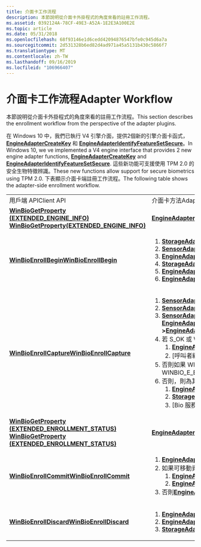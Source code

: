 ```yaml
---
title: 介面卡工作流程
description: 本節說明從介面卡外掛程式的角度來看的註冊工作流程。
ms.assetid: 0392124A-78CF-49E3-A52A-1E2E3A100E2E
ms.topic: article
ms.date: 05/31/2018
ms.openlocfilehash: 68f93146e1d6cedd42094876547bfe0c945d6a7a
ms.sourcegitcommit: 2d531328b6ed82d4ad971a45a5131b430c5866f7
ms.translationtype: MT
ms.contentlocale: zh-TW
ms.lasthandoff: 09/16/2019
ms.locfileid: "106966407"
---
```

# <a name="adapter-workflow"></a><span data-ttu-id="60c1c-103">介面卡工作流程</span><span class="sxs-lookup"><span data-stu-id="60c1c-103">Adapter Workflow</span></span>

<span data-ttu-id="60c1c-104">本節說明從介面卡外掛程式的角度來看的註冊工作流程。</span><span class="sxs-lookup"><span data-stu-id="60c1c-104">This section describes the enrollment workflow from the perspective of the adapter plugins.</span></span>

<span data-ttu-id="60c1c-105">在 Windows 10 中，我們已執行 V4 引擎介面，提供2個新的引擎介面卡函式， [**EngineAdapterCreateKey**](/windows/desktop/api/Winbio_adapter/nc-winbio_adapter-pibio_engine_create_key_fn) 和 [**EngineAdapterIdentifyFeatureSetSecure**](/windows/desktop/api/Winbio_adapter/nc-winbio_adapter-pibio_engine_identify_feature_set_secure_fn)。</span><span class="sxs-lookup"><span data-stu-id="60c1c-105">In Windows 10, we ve implemented a V4 engine interface that provides 2 new engine adapter functions, [**EngineAdapterCreateKey**](/windows/desktop/api/Winbio_adapter/nc-winbio_adapter-pibio_engine_create_key_fn) and [**EngineAdapterIdentifyFeatureSetSecure**](/windows/desktop/api/Winbio_adapter/nc-winbio_adapter-pibio_engine_identify_feature_set_secure_fn).</span></span> <span data-ttu-id="60c1c-106">這些新功能可支援使用 TPM 2.0 的安全生物特徵辨識。</span><span class="sxs-lookup"><span data-stu-id="60c1c-106">These new functions allow support for secure biometrics using TPM 2.0.</span></span> <span data-ttu-id="60c1c-107">下表顯示介面卡端註冊工作流程。</span><span class="sxs-lookup"><span data-stu-id="60c1c-107">The following table shows the adapter-side enrollment workflow.</span></span>



<table>
<colgroup>
<col style="width: 50%" />
<col style="width: 50%" />
</colgroup>
<tbody>
<tr class="odd">
<td><span data-ttu-id="60c1c-108">用戶端 API</span><span class="sxs-lookup"><span data-stu-id="60c1c-108">Client API</span></span></td>
<td><span data-ttu-id="60c1c-109">介面卡方法</span><span class="sxs-lookup"><span data-stu-id="60c1c-109">Adapter Methods</span></span></td>
</tr>
<tr class="even">
<td><span data-ttu-id="60c1c-110"><a href="/windows/desktop/api/Winbio/nf-winbio-winbiogetproperty"><strong>WinBioGetProperty (EXTENDED_ENGINE_INFO) </strong></a></span><span class="sxs-lookup"><span data-stu-id="60c1c-110"><a href="/windows/desktop/api/Winbio/nf-winbio-winbiogetproperty"><strong>WinBioGetProperty(EXTENDED_ENGINE_INFO)</strong></a></span></span></td>
<td><span data-ttu-id="60c1c-111"><a href="/windows/desktop/api/Winbio_adapter/nc-winbio_adapter-pibio_engine_query_extended_info_fn"><strong>EngineAdapterQueryExtendedInfo</strong></a></span><span class="sxs-lookup"><span data-stu-id="60c1c-111"><a href="/windows/desktop/api/Winbio_adapter/nc-winbio_adapter-pibio_engine_query_extended_info_fn"><strong>EngineAdapterQueryExtendedInfo</strong></a></span></span></td>
</tr>
<tr class="odd">
<td><span data-ttu-id="60c1c-112"><a href="/windows/desktop/api/Winbio/nf-winbio-winbioenrollbegin"><strong>WinBioEnrollBegin</strong></a></span><span class="sxs-lookup"><span data-stu-id="60c1c-112"><a href="/windows/desktop/api/Winbio/nf-winbio-winbioenrollbegin"><strong>WinBioEnrollBegin</strong></a></span></span></td>
<td><ol>
<li><span data-ttu-id="60c1c-113"><a href="/windows/desktop/api/Winbio_adapter/nc-winbio_adapter-pibio_storage_query_by_subject_fn"><strong>StorageAdapterQueryBySubject</strong></a></span><span class="sxs-lookup"><span data-stu-id="60c1c-113"><a href="/windows/desktop/api/Winbio_adapter/nc-winbio_adapter-pibio_storage_query_by_subject_fn"><strong>StorageAdapterQueryBySubject</strong></a></span></span></li>
<li><span data-ttu-id="60c1c-114"><a href="/windows/desktop/api/Winbio_adapter/nc-winbio_adapter-pibio_sensor_clear_context_fn"><strong>SensorAdapterClearCoNtext</strong></a></span><span class="sxs-lookup"><span data-stu-id="60c1c-114"><a href="/windows/desktop/api/Winbio_adapter/nc-winbio_adapter-pibio_sensor_clear_context_fn"><strong>SensorAdapterClearContext</strong></a></span></span></li>
<li><span data-ttu-id="60c1c-115"><a href="/windows/desktop/api/Winbio_adapter/nc-winbio_adapter-pibio_engine_clear_context_fn"><strong>EngineAdapterClearCoNtext</strong></a></span><span class="sxs-lookup"><span data-stu-id="60c1c-115"><a href="/windows/desktop/api/Winbio_adapter/nc-winbio_adapter-pibio_engine_clear_context_fn"><strong>EngineAdapterClearContext</strong></a></span></span></li>
<li><span data-ttu-id="60c1c-116"><a href="/windows/desktop/api/Winbio_adapter/nc-winbio_adapter-pibio_storage_clear_context_fn"><strong>StorageAdapterClearCoNtext</strong></a></span><span class="sxs-lookup"><span data-stu-id="60c1c-116"><a href="/windows/desktop/api/Winbio_adapter/nc-winbio_adapter-pibio_storage_clear_context_fn"><strong>StorageAdapterClearContext</strong></a></span></span></li>
<li><span data-ttu-id="60c1c-117"><a href="/windows/desktop/api/Winbio_adapter/nc-winbio_adapter-pibio_engine_create_enrollment_fn"><strong>EngineAdapterCreateEnrollment</strong></a></span><span class="sxs-lookup"><span data-stu-id="60c1c-117"><a href="/windows/desktop/api/Winbio_adapter/nc-winbio_adapter-pibio_engine_create_enrollment_fn"><strong>EngineAdapterCreateEnrollment</strong></a></span></span></li>
<li><span data-ttu-id="60c1c-118"><a href="/windows/desktop/api/Winbio_adapter/nc-winbio_adapter-pibio_engine_set_enrollment_parameters_fn"><strong>EngineAdapterSetEnrollmentParameters</strong></a></span><span class="sxs-lookup"><span data-stu-id="60c1c-118"><a href="/windows/desktop/api/Winbio_adapter/nc-winbio_adapter-pibio_engine_set_enrollment_parameters_fn"><strong>EngineAdapterSetEnrollmentParameters</strong></a></span></span></li>
</ol></td>
</tr>
<tr class="even">
<td><span data-ttu-id="60c1c-119"><a href="/windows/desktop/api/Winbio/nf-winbio-winbioenrollcapture"><strong>WinBioEnrollCapture</strong></a></span><span class="sxs-lookup"><span data-stu-id="60c1c-119"><a href="/windows/desktop/api/Winbio/nf-winbio-winbioenrollcapture"><strong>WinBioEnrollCapture</strong></a></span></span></td>
<td><ol>
<li><span data-ttu-id="60c1c-120"><a href="/windows/desktop/api/Winbio_adapter/nc-winbio_adapter-pibio_sensor_start_capture_fn"><strong>SensorAdapterStartCapture</strong></a></span><span class="sxs-lookup"><span data-stu-id="60c1c-120"><a href="/windows/desktop/api/Winbio_adapter/nc-winbio_adapter-pibio_sensor_start_capture_fn"><strong>SensorAdapterStartCapture</strong></a></span></span></li>
<li><span data-ttu-id="60c1c-121"><a href="/windows/desktop/api/Winbio_adapter/nc-winbio_adapter-pibio_sensor_finish_capture_fn"><strong>SensorAdapterFinishCapture</strong></a></span><span class="sxs-lookup"><span data-stu-id="60c1c-121"><a href="/windows/desktop/api/Winbio_adapter/nc-winbio_adapter-pibio_sensor_finish_capture_fn"><strong>SensorAdapterFinishCapture</strong></a></span></span></li>
<li><span data-ttu-id="60c1c-122"><a href="/windows/desktop/api/Winbio_adapter/nc-winbio_adapter-pibio_sensor_push_data_to_engine_fn"><strong>SensorAdapterPushDataToEngine</strong></a><strong>[-></strong> <a href="/windows/desktop/api/Winbio_adapter/nc-winbio_adapter-pibio_engine_accept_sample_data_fn"><strong>EngineAdapterAcceptSampleData</strong></a>]</span><span class="sxs-lookup"><span data-stu-id="60c1c-122"><a href="/windows/desktop/api/Winbio_adapter/nc-winbio_adapter-pibio_sensor_push_data_to_engine_fn"><strong>SensorAdapterPushDataToEngine</strong></a><strong>[-></strong><a href="/windows/desktop/api/Winbio_adapter/nc-winbio_adapter-pibio_engine_accept_sample_data_fn"><strong>EngineAdapterAcceptSampleData</strong></a>]</span></span></li>
<li><span data-ttu-id="60c1c-123">若 S_OK 或 WINBIO_I_MORE_DATA</span><span class="sxs-lookup"><span data-stu-id="60c1c-123">If S_OK or WINBIO_I_MORE_DATA</span></span>
<ol>
<li><span data-ttu-id="60c1c-124"><a href="/windows/desktop/api/Winbio_adapter/nc-winbio_adapter-pibio_engine_update_enrollment_fn"><strong>EngineAdapterUpdateEnrollment</strong></a></span><span class="sxs-lookup"><span data-stu-id="60c1c-124"><a href="/windows/desktop/api/Winbio_adapter/nc-winbio_adapter-pibio_engine_update_enrollment_fn"><strong>EngineAdapterUpdateEnrollment</strong></a></span></span></li>
<li><span data-ttu-id="60c1c-125">[呼叫者繼續註冊]</span><span class="sxs-lookup"><span data-stu-id="60c1c-125">[Caller continues enrollment]</span></span></li>
</ol></li>
<li><span data-ttu-id="60c1c-126">否則如果 WINBIO_E_BAD_CAPTURE [呼叫者顯示拒絕意見反應，則會繼續註冊]</span><span class="sxs-lookup"><span data-stu-id="60c1c-126">Else if WINBIO_E_BAD_CAPTURE [Caller displays reject feedback, continues enrollment]</span></span> <br/></li>
<li><span data-ttu-id="60c1c-127">否則，則為其他錯誤</span><span class="sxs-lookup"><span data-stu-id="60c1c-127">Else if other ERROR</span></span>
<ol>
<li><span data-ttu-id="60c1c-128"><a href="/windows/desktop/api/Winbio_adapter/nc-winbio_adapter-pibio_engine_clear_context_fn"><strong>EngineAdapterClearCoNtext</strong></a></span><span class="sxs-lookup"><span data-stu-id="60c1c-128"><a href="/windows/desktop/api/Winbio_adapter/nc-winbio_adapter-pibio_engine_clear_context_fn"><strong>EngineAdapterClearContext</strong></a></span></span></li>
<li><span data-ttu-id="60c1c-129"><a href="/windows/desktop/api/Winbio_adapter/nc-winbio_adapter-pibio_storage_clear_context_fn"><strong>StorageAdapterClearCoNtext</strong></a></span><span class="sxs-lookup"><span data-stu-id="60c1c-129"><a href="/windows/desktop/api/Winbio_adapter/nc-winbio_adapter-pibio_storage_clear_context_fn"><strong>StorageAdapterClearContext</strong></a></span></span></li>
<li><span data-ttu-id="60c1c-130">[Bio 服務中止註冊]</span><span class="sxs-lookup"><span data-stu-id="60c1c-130">[Bio service aborts enrollment]</span></span></li>
</ol></li>
</ol></td>
</tr>
<tr class="odd">
<td><span data-ttu-id="60c1c-131"><a href="/windows/desktop/api/Winbio/nf-winbio-winbiogetproperty"><strong>WinBioGetProperty (EXTENDED_ENROLLMENT_STATUS) </strong></a></span><span class="sxs-lookup"><span data-stu-id="60c1c-131"><a href="/windows/desktop/api/Winbio/nf-winbio-winbiogetproperty"><strong>WinBioGetProperty (EXTENDED_ENROLLMENT_STATUS)</strong></a></span></span></td>
<td><span data-ttu-id="60c1c-132"><a href="/windows/desktop/api/Winbio_adapter/nc-winbio_adapter-pibio_engine_query_extended_enrollment_status_fn"><strong>EngineAdapterQueryExtendedEnrollmentStatus</strong></a></span><span class="sxs-lookup"><span data-stu-id="60c1c-132"><a href="/windows/desktop/api/Winbio_adapter/nc-winbio_adapter-pibio_engine_query_extended_enrollment_status_fn"><strong>EngineAdapterQueryExtendedEnrollmentStatus</strong></a></span></span></td>
</tr>
<tr class="even">
<td><span data-ttu-id="60c1c-133"><a href="/windows/desktop/api/Winbio/nf-winbio-winbioenrollcommit"><strong>WinBioEnrollCommit</strong></a></span><span class="sxs-lookup"><span data-stu-id="60c1c-133"><a href="/windows/desktop/api/Winbio/nf-winbio-winbioenrollcommit"><strong>WinBioEnrollCommit</strong></a></span></span></td>
<td><ol>
<li><span data-ttu-id="60c1c-134"><a href="/windows/desktop/api/Winbio_adapter/nc-winbio_adapter-pibio_engine_check_for_duplicate_fn"><strong>EngineAdapterCheckForDuplicate</strong></a></span><span class="sxs-lookup"><span data-stu-id="60c1c-134"><a href="/windows/desktop/api/Winbio_adapter/nc-winbio_adapter-pibio_engine_check_for_duplicate_fn"><strong>EngineAdapterCheckForDuplicate</strong></a></span></span></li>
<li><span data-ttu-id="60c1c-135">如果可移動資料庫</span><span class="sxs-lookup"><span data-stu-id="60c1c-135">If REMOVABLE DATABASE</span></span>
<ol>
<li><span data-ttu-id="60c1c-136"><a href="/windows/desktop/api/Winbio_adapter/nc-winbio_adapter-pibio_engine_get_enrollment_hash_fn"><strong>EngineAdapterGetEnrollmentHash</strong></a></span><span class="sxs-lookup"><span data-stu-id="60c1c-136"><a href="/windows/desktop/api/Winbio_adapter/nc-winbio_adapter-pibio_engine_get_enrollment_hash_fn"><strong>EngineAdapterGetEnrollmentHash</strong></a></span></span></li>
<li><span data-ttu-id="60c1c-137"><a href="/windows/desktop/api/Winbio_adapter/nc-winbio_adapter-pibio_engine_commit_enrollment_fn"><strong>EngineAdapterCommitEnrollment</strong></a></span><span class="sxs-lookup"><span data-stu-id="60c1c-137"><a href="/windows/desktop/api/Winbio_adapter/nc-winbio_adapter-pibio_engine_commit_enrollment_fn"><strong>EngineAdapterCommitEnrollment</strong></a></span></span></li>
</ol></li>
<li><span data-ttu-id="60c1c-138">否則<a href="/windows/desktop/api/Winbio_adapter/nc-winbio_adapter-pibio_engine_commit_enrollment_fn"><strong>EngineAdapterCommitEnrollment</strong></a></span><span class="sxs-lookup"><span data-stu-id="60c1c-138">Else<a href="/windows/desktop/api/Winbio_adapter/nc-winbio_adapter-pibio_engine_commit_enrollment_fn"><strong>EngineAdapterCommitEnrollment</strong></a></span></span><br/></li>
</ol></td>
</tr>
<tr class="odd">
<td><span data-ttu-id="60c1c-139"><a href="/windows/desktop/api/Winbio/nf-winbio-winbioenrolldiscard"><strong>WinBioEnrollDiscard</strong></a></span><span class="sxs-lookup"><span data-stu-id="60c1c-139"><a href="/windows/desktop/api/Winbio/nf-winbio-winbioenrolldiscard"><strong>WinBioEnrollDiscard</strong></a></span></span></td>
<td><ol>
<li><span data-ttu-id="60c1c-140"><a href="/windows/desktop/api/Winbio_adapter/nc-winbio_adapter-pibio_engine_discard_enrollment_fn"><strong>EngineAdapterDiscardEnrollment</strong></a></span><span class="sxs-lookup"><span data-stu-id="60c1c-140"><a href="/windows/desktop/api/Winbio_adapter/nc-winbio_adapter-pibio_engine_discard_enrollment_fn"><strong>EngineAdapterDiscardEnrollment</strong></a></span></span></li>
<li><span data-ttu-id="60c1c-141"><a href="/windows/desktop/api/Winbio_adapter/nc-winbio_adapter-pibio_engine_clear_context_fn"><strong>EngineAdapterClearCoNtext</strong></a></span><span class="sxs-lookup"><span data-stu-id="60c1c-141"><a href="/windows/desktop/api/Winbio_adapter/nc-winbio_adapter-pibio_engine_clear_context_fn"><strong>EngineAdapterClearContext</strong></a></span></span></li>
<li><span data-ttu-id="60c1c-142"><a href="/windows/desktop/api/Winbio_adapter/nc-winbio_adapter-pibio_storage_clear_context_fn"><strong>StorageAdapterClearCoNtext</strong></a></span><span class="sxs-lookup"><span data-stu-id="60c1c-142"><a href="/windows/desktop/api/Winbio_adapter/nc-winbio_adapter-pibio_storage_clear_context_fn"><strong>StorageAdapterClearContext</strong></a></span></span></li>
</ol></td>
</tr>
</tbody>
</table>



 

 

 





